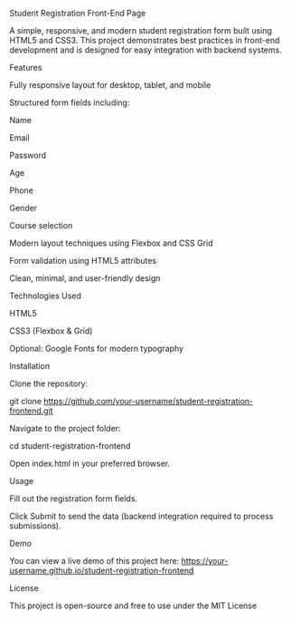 Student Registration Front-End Page

A simple, responsive, and modern student registration form built using HTML5 and CSS3. This project demonstrates best practices in front-end development and is designed for easy integration with backend systems.

Features

Fully responsive layout for desktop, tablet, and mobile

Structured form fields including:

Name

Email

Password

Age

Phone

Gender

Course selection

Modern layout techniques using Flexbox and CSS Grid

Form validation using HTML5 attributes

Clean, minimal, and user-friendly design

Technologies Used

HTML5

CSS3 (Flexbox & Grid)

Optional: Google Fonts for modern typography

Installation

Clone the repository:

git clone https://github.com/your-username/student-registration-frontend.git


Navigate to the project folder:

cd student-registration-frontend


Open index.html in your preferred browser.

Usage

Fill out the registration form fields.

Click Submit to send the data (backend integration required to process submissions).

Demo

You can view a live demo of this project here:
https://your-username.github.io/student-registration-frontend

License

This project is open-source and free to use under the MIT License
